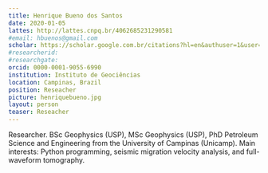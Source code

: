 ```yaml
---
title: Henrique Bueno dos Santos
date: 2020-01-05
lattes: http://lattes.cnpq.br/4062685231290581
#email: hbuenos@gmail.com
scholar: https://scholar.google.com.br/citations?hl=en&authuser=1&user=eW3gl48AAAAJ
#researcherid:
#researchgate:
orcid: 0000-0001-9055-6990
institution: Instituto de Geociências
location: Campinas, Brazil
position: Reseacher
picture: henriquebueno.jpg
layout: person
teaser: Reseacher
---
```


Researcher. BSc Geophysics (USP), MSc Geophysics (USP), PhD Petroleum Science
and Engineering from the University of Campinas (Unicamp). Main interests:
Python programming, seismic migration velocity analysis, and full-waveform
tomography.
